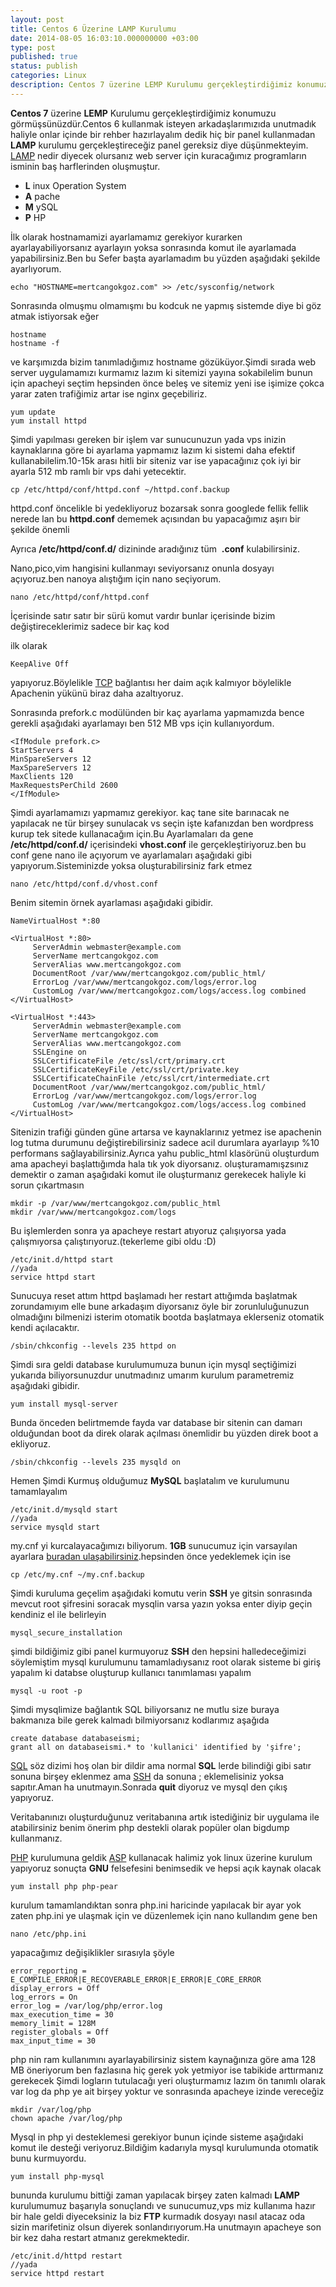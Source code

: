 ```yaml
---
layout: post
title: Centos 6 Üzerine LAMP Kurulumu
date: 2014-08-05 16:03:10.000000000 +03:00
type: post
published: true
status: publish
categories: Linux
description: Centos 7 üzerine LEMP Kurulumu gerçekleştirdiğimiz konumuzu görmüşsünüzdür.Centos 6 kullanmak isteyen arkadaşlarımızıda unutmadık haliyle
---
```

**Centos 7** üzerine **LEMP** Kurulumu gerçekleştirdiğimiz konumuzu görmüşsünüzdür.Centos 6 kullanmak isteyen arkadaşlarımızıda unutmadık haliyle onlar içinde bir rehber hazırlayalım dedik hiç bir panel kullanmadan **LAMP** kurulumu gerçekleştireceğiz panel gereksiz diye düşünmekteyim. [LAMP](https://en.wikipedia.org/wiki/LAMP_%28software_bundle%29) nedir diyecek olursanız web server için kuracağımız programların isminin baş harflerinden oluşmuştur.

- **L** inux Operation System
- **A** pache
- **M** ySQL
- **P** HP

İlk olarak hostnamamizi ayarlamamız gerekiyor kurarken ayarlayabiliyorsanız ayarlayın yoksa sonrasında komut ile ayarlamada yapabilirsiniz.Ben bu Sefer başta ayarlamadım bu yüzden aşağıdaki şekilde ayarlıyorum.

    echo "HOSTNAME=mertcangokgoz.com" >> /etc/sysconfig/network

Sonrasında olmuşmu olmamışmı bu kodcuk ne yapmış sistemde diye bi göz atmak istiyorsak eğer

    hostname
    hostname -f

ve karşımızda bizim tanımladığımız hostname gözüküyor.Şimdi sırada web server uygulamamızı kurmamız lazım ki sitemizi yayına sokabilelim bunun için apacheyi seçtim hepsinden önce beleş ve sitemiz yeni ise işimize çokca yarar zaten trafiğimiz artar ise nginx geçebiliriz.

    yum update
    yum install httpd

Şimdi yapılması gereken bir işlem var sunucunuzun yada vps inizin kaynaklarına göre bi ayarlama yapmamız lazım ki sistemi daha efektif kullanabilelim.10-15k arası hitli bir siteniz var ise yapacağınız çok iyi bir ayarla 512 mb ramlı bir vps dahi yetecektir.

    cp /etc/httpd/conf/httpd.conf ~/httpd.conf.backup

httpd.conf öncelikle bi yedekliyoruz bozarsak sonra googlede fellik fellik nerede lan bu **httpd.conf** dememek açısından bu yapacağımız aşırı bir şekilde önemli

Ayrıca **/etc/httpd/conf.d/** dizininde aradığınız tüm&nbsp; **.conf** kulabilirsiniz.

Nano,pico,vim hangisini kullanmayı seviyorsanız onunla dosyayı açıyoruz.ben nanoya alıştığım için nano seçiyorum.

    nano /etc/httpd/conf/httpd.conf

İçerisinde satır satır bir sürü komut vardır bunlar içerisinde bizim değiştireceklerimiz sadece bir kaç kod

ilk olarak

    KeepAlive Off

yapıyoruz.Böylelikle [TCP](https://tr.wikipedia.org/wiki/TCP) bağlantısı her daim açık kalmıyor böylelikle Apachenin yükünü biraz daha azaltıyoruz.

Sonrasında prefork.c modülünden bir kaç ayarlama yapmamızda bence gerekli aşağıdaki ayarlamayı ben 512 MB vps için kullanıyordum.

    <IfModule prefork.c>
    StartServers 4
    MinSpareServers 12
    MaxSpareServers 12
    MaxClients 120
    MaxRequestsPerChild 2600
    </IfModule>

Şimdi ayarlamamızı yapmamız gerekiyor. kaç tane site barınacak ne yapılacak ne tür birşey sunulacak vs seçin işte kafanızdan ben wordpress kurup tek sitede kullanacağım için.Bu Ayarlamaları da gene **/etc/httpd/conf.d/** içerisindeki **vhost.conf** ile gerçekleştiriyoruz.ben bu conf gene nano ile açıyorum ve ayarlamaları aşağıdaki gibi yapıyorum.Sisteminizde yoksa oluşturabilirsiniz fark etmez

    nano /etc/httpd/conf.d/vhost.conf

Benim sitemin örnek ayarlaması aşağıdaki gibidir.

    NameVirtualHost *:80

    <VirtualHost *:80>
         ServerAdmin webmaster@example.com
         ServerName mertcangokgoz.com
         ServerAlias www.mertcangokgoz.com
         DocumentRoot /var/www/mertcangokgoz.com/public_html/
         ErrorLog /var/www/mertcangokgoz.com/logs/error.log
         CustomLog /var/www/mertcangokgoz.com/logs/access.log combined
    </VirtualHost>

    <VirtualHost *:443>
         ServerAdmin webmaster@example.com
         ServerName mertcangokgoz.com
         ServerAlias www.mertcangokgoz.com
         SSLEngine on
         SSLCertificateFile /etc/ssl/crt/primary.crt
         SSLCertificateKeyFile /etc/ssl/crt/private.key
         SSLCertificateChainFile /etc/ssl/crt/intermediate.crt
         DocumentRoot /var/www/mertcangokgoz.com/public_html/
         ErrorLog /var/www/mertcangokgoz.com/logs/error.log
         CustomLog /var/www/mertcangokgoz.com/logs/access.log combined
    </VirtualHost>

Sitenizin trafiği günden güne artarsa ve kaynaklarınız yetmez ise apachenin log tutma durumunu değiştirebilirsiniz sadece acil durumlara ayarlayıp %10 performans sağlayabilirsiniz.Ayrıca yahu public\_html klasörünü oluşturdum ama apacheyi başlattığımda hala tık yok diyorsanız. oluşturamamışzsınız demektir o zaman aşağıdaki komut ile oluşturmanız gerekecek haliyle ki sorun çıkartmasın

    mkdir -p /var/www/mertcangokgoz.com/public_html
    mkdir /var/www/mertcangokgoz.com/logs

Bu işlemlerden sonra ya apacheye restart atıyoruz çalışıyorsa yada çalışmıyorsa çalıştırıyoruz.(tekerleme gibi oldu :D)

    /etc/init.d/httpd start
    //yada
    service httpd start

Sunucuya reset attım httpd başlamadı her restart attığımda başlatmak zorundamıyım elle bune arkadaşım diyorsanız öyle bir zorunluluğunuzun olmadığını bilmenizi isterim otomatik bootda başlatmaya eklerseniz otomatik kendi açılacaktır.

    /sbin/chkconfig --levels 235 httpd on

Şimdi sıra geldi database kurulumumuza bunun için mysql seçtiğimizi yukarıda biliyorsunuzdur unutmadınız umarım kurulum parametremiz aşağıdaki gibidir.

    yum install mysql-server

Bunda önceden belirtmemde fayda var database bir sitenin can damarı olduğundan boot da direk olarak açılması önemlidir bu yüzden direk boot a ekliyoruz.

    /sbin/chkconfig --levels 235 mysqld on

Hemen Şimdi Kurmuş olduğumuz **MySQL** başlatalım ve kurulumunu tamamlayalım

    /etc/init.d/mysqld start
    //yada
    service mysqld start

my.cnf yi kurcalayacağımızı biliyorum. **1GB** sunucumuz için varsayılan ayarlara [buradan ulaşabilirsiniz](https://mertcangokgoz.com/1gb-sunucular-icin-mysql-optimizasyonu.html).hepsinden önce yedeklemek için ise

    cp /etc/my.cnf ~/my.cnf.backup

Şimdi kuruluma geçelim aşağıdaki komutu verin **SSH** ye gitsin sonrasında mevcut root şifresini soracak mysqlin varsa yazın yoksa enter diyip geçin kendiniz el ile belirleyin

    mysql_secure_installation

şimdi bildiğimiz gibi panel kurmuyoruz **SSH** den hepsini halledeceğimizi söylemiştim mysql kurulumunu tamamladıysanız root olarak sisteme bi giriş yapalım ki databse oluşturup kullanıcı tanımlaması yapalım

    mysql -u root -p

Şimdi mysqlimize bağlantık SQL biliyorsanız ne mutlu size buraya bakmanıza bile gerek kalmadı bilmiyorsanız kodlarımız aşağıda

    create database databaseismi;
    grant all on databaseismi.* to 'kullanici' identified by 'şifre';

[SQL](https://tr.wikipedia.org/wiki/SQL) söz dizimi hoş olan bir dildir ama normal **SQL** lerde bilindiği gibi satır sonuna birşey eklenmez ama [SSH](https://tr.wikipedia.org/wiki/SSH) da sonuna ; eklemelisiniz yoksa sapıtır.Aman ha unutmayın.Sonrada **quit** diyoruz ve mysql den çıkış yapıyoruz.

Veritabanınızı oluşturduğunuz veritabanına artık istediğiniz bir uygulama ile atabilirsiniz benim önerim php destekli olarak popüler olan bigdump kullanmanız.

[PHP](https://tr.wikipedia.org/wiki/PHP) kurulumuna geldik [ASP](https://tr.wikipedia.org/wiki/ASP) kullanacak halimiz yok linux üzerine kurulum yapıyoruz sonuçta **GNU** felsefesini benimsedik ve hepsi açık kaynak olacak

    yum install php php-pear

kurulum tamamlandıktan sonra php.ini haricinde yapılacak bir ayar yok zaten php.ini ye ulaşmak için ve düzenlemek için nano kullandım gene ben

    nano /etc/php.ini

yapacağımız değişiklikler sırasıyla şöyle

    error_reporting = E_COMPILE_ERROR|E_RECOVERABLE_ERROR|E_ERROR|E_CORE_ERROR
    display_errors = Off
    log_errors = On
    error_log = /var/log/php/error.log
    max_execution_time = 30
    memory_limit = 128M
    register_globals = Off
    max_input_time = 30

php nin ram kullanımını ayarlayabilirsiniz sistem kaynağınıza göre ama 128 MB öneriyorum ben fazlasına hiç gerek yok yetmiyor ise tabikide arttırmanız gerekecek Şimdi logların tutulacağı yeri oluşturmamız lazım ön tanımlı olarak var log da php ye ait birşey yoktur ve sonrasında apacheye izinde vereceğiz

    mkdir /var/log/php
    chown apache /var/log/php

Mysql in php yi desteklemesi gerekiyor bunun içinde sisteme aşağıdaki komut ile desteği veriyoruz.Bildiğim kadarıyla mysql kurulumunda otomatik bunu kurmuyordu.

    yum install php-mysql

bununda kurulumu bittiği zaman yapılacak birşey zaten kalmadı **LAMP** kurulumumuz başarıyla sonuçlandı ve sunucumuz,vps miz kullanıma hazır bir hale geldi diyeceksiniz la biz **FTP** kurmadık dosyayı nasıl atacaz oda sizin marifetiniz olsun diyerek sonlandırıyorum.Ha unutmayın apacheye son bir kez daha restart atmanız gerekmektedir.

    /etc/init.d/httpd restart
    //yada
    service httpd restart
